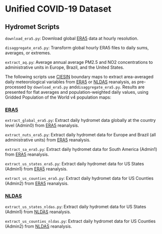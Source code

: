 # Unified COVID-19 Dataset

## Hydromet Scripts

`download_era5.py`: Download global [ERA5](https://www.ecmwf.int/en/forecasts/dataset/ecmwf-reanalysis-v5) data at hourly resolution.

`disaggregate_era5.py`: Transform global hourly ERA5 files to daily sums, averages, or extremes.

`extract_aq.py`: Average annual average PM2.5 and NO2 concentrations to administrative units in Europe, Brazil, and the United States.

The following scripts use [CIESIN](http://www.ciesin.columbia.edu) boundary maps to extract area-averaged daily meteorological variables from [ERA5](https://www.ecmwf.int/en/forecasts/dataset/ecmwf-reanalysis-v5) or [NLDAS](https://ldas.gsfc.nasa.gov/nldas) reanalysis, as pre-processed by `download_era5.py` and`disaggregate_era5.py`. Results are presented for flat averages and population-weighted daily values, using Gridded Population of the World v4 population maps:

### [ERA5](https://www.ecmwf.int/en/forecasts/dataset/ecmwf-reanalysis-v5)

`extract_global_era5.py`: Extract daily hydromet data globally at the country level (Admin0) from [ERA5](https://www.ecmwf.int/en/forecasts/dataset/ecmwf-reanalysis-v5) reanalysis.

`extract_nuts_era5.py`: Extract daily hydromet data for Europe and Brazil (all administrative units) from [ERA5](https://www.ecmwf.int/en/forecasts/dataset/ecmwf-reanalysis-v5) reanalysis.

`extract_sa_era5.py`: Extract daily hydromet data for South America (Admin1) from [ERA5](https://www.ecmwf.int/en/forecasts/dataset/ecmwf-reanalysis-v5) reanalysis.

`extract_us_states_era5.py`: Extract daily hydromet data for US States (Admin1) from [ERA5](https://www.ecmwf.int/en/forecasts/dataset/ecmwf-reanalysis-v5) reanalysis.

`extract_us_counties_era5.py`: Extract daily hydromet data for US Counties (Admin2) from [ERA5](https://www.ecmwf.int/en/forecasts/dataset/ecmwf-reanalysis-v5) reanalysis.

### [NLDAS](https://ldas.gsfc.nasa.gov/nldas)

`extract_us_states_nldas.py`: Extract daily hydromet data for US States (Admin1) from [NLDAS](https://ldas.gsfc.nasa.gov/nldas) reanalysis.

`extract_us_counties_nldas.py`: Extract daily hydromet data for US Counties (Admin2) from [NLDAS](https://ldas.gsfc.nasa.gov/nldas) reanalysis.
